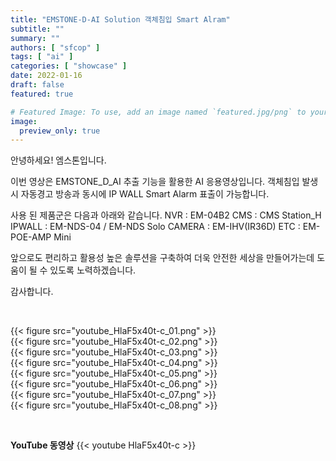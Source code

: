 ```yaml
---
title: "EMSTONE-D-AI Solution 객체침입 Smart Alram"
subtitle: ""
summary: ""
authors: [ "sfcop" ]
tags: [ "ai" ]
categories: [ "showcase" ]
date: 2022-01-16
draft: false
featured: true

# Featured Image: To use, add an image named `featured.jpg/png` to your page's folder.
image:
  preview_only: true
---
```


안녕하세요! 엠스톤입니다.

이번 영상은 EMSTONE_D_AI 추출 기능을 활용한 AI 응용영상입니다.
객체침입 발생 시 자동경고 방송과 동시에 IP WALL Smart Alarm 표출이 가능합니다.

사용 된 제품군은 다음과 아래와 같습니다.
NVR : EM-04B2
CMS : CMS Station_H
IPWALL : EM-NDS-04 / EM-NDS Solo
CAMERA : EM-IHV(IR36D)
ETC : EM-POE-AMP Mini

앞으로도 편리하고 활용성 높은 솔루션을 구축하여 더욱 안전한 세상을 만들어가는데 도움이 될 수 있도록 노력하겠습니다.

감사합니다.

&nbsp;

<div class="container"><div class="row no-gutters">
<div class="col-sm-6">{{< figure src="youtube_HlaF5x40t-c_01.png" >}}</div>
<div class="col-sm-6">{{< figure src="youtube_HlaF5x40t-c_02.png" >}}</div>
<div class="col-sm-6">{{< figure src="youtube_HlaF5x40t-c_03.png" >}}</div>
<div class="col-sm-6">{{< figure src="youtube_HlaF5x40t-c_04.png" >}}</div>
<div class="col-sm-6">{{< figure src="youtube_HlaF5x40t-c_05.png" >}}</div>
<div class="col-sm-6">{{< figure src="youtube_HlaF5x40t-c_06.png" >}}</div>
<div class="col-sm-6">{{< figure src="youtube_HlaF5x40t-c_07.png" >}}</div>
<div class="col-sm-6">{{< figure src="youtube_HlaF5x40t-c_08.png" >}}</div>
</div></div>

&nbsp;

**YouTube 동영상**
{{< youtube HlaF5x40t-c >}}

